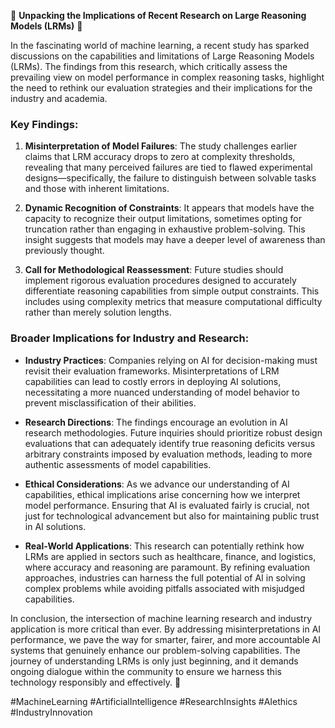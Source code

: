 🚀 **Unpacking the Implications of Recent Research on Large Reasoning Models (LRMs)** 🚀

In the fascinating world of machine learning, a recent study has sparked discussions on the capabilities and limitations of Large Reasoning Models (LRMs). The findings from this research, which critically assess the prevailing view on model performance in complex reasoning tasks, highlight the need to rethink our evaluation strategies and their implications for the industry and academia.

### **Key Findings:**
1. **Misinterpretation of Model Failures**: The study challenges earlier claims that LRM accuracy drops to zero at complexity thresholds, revealing that many perceived failures are tied to flawed experimental designs—specifically, the failure to distinguish between solvable tasks and those with inherent limitations.

2. **Dynamic Recognition of Constraints**: It appears that models have the capacity to recognize their output limitations, sometimes opting for truncation rather than engaging in exhaustive problem-solving. This insight suggests that models may have a deeper level of awareness than previously thought.

3. **Call for Methodological Reassessment**: Future studies should implement rigorous evaluation procedures designed to accurately differentiate reasoning capabilities from simple output constraints. This includes using complexity metrics that measure computational difficulty rather than merely solution lengths.

### **Broader Implications for Industry and Research:**
- **Industry Practices**: Companies relying on AI for decision-making must revisit their evaluation frameworks. Misinterpretations of LRM capabilities can lead to costly errors in deploying AI solutions, necessitating a more nuanced understanding of model behavior to prevent misclassification of their abilities.

- **Research Directions**: The findings encourage an evolution in AI research methodologies. Future inquiries should prioritize robust design evaluations that can adequately identify true reasoning deficits versus arbitrary constraints imposed by evaluation methods, leading to more authentic assessments of model capabilities.

- **Ethical Considerations**: As we advance our understanding of AI capabilities, ethical implications arise concerning how we interpret model performance. Ensuring that AI is evaluated fairly is crucial, not just for technological advancement but also for maintaining public trust in AI solutions.

- **Real-World Applications**: This research can potentially rethink how LRMs are applied in sectors such as healthcare, finance, and logistics, where accuracy and reasoning are paramount. By refining evaluation approaches, industries can harness the full potential of AI in solving complex problems while avoiding pitfalls associated with misjudged capabilities.

In conclusion, the intersection of machine learning research and industry application is more critical than ever. By addressing misinterpretations in AI performance, we pave the way for smarter, fairer, and more accountable AI systems that genuinely enhance our problem-solving capabilities. The journey of understanding LRMs is only just beginning, and it demands ongoing dialogue within the community to ensure we harness this technology responsibly and effectively. 🌟  

#MachineLearning #ArtificialIntelligence #ResearchInsights #AIethics #IndustryInnovation
